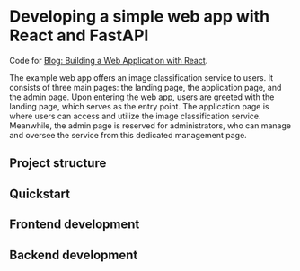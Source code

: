 # Developing a simple web app with React and FastAPI

Code for [Blog: Building a Web Application with React](https://jason-cs18.github.io/mlsys/blog/code/react_web). 

The example web app offers an image classification service to users. It consists of three main pages: the landing page, the application page, and the admin page. Upon entering the web app, users are greeted with the landing page, which serves as the entry point. The application page is where users can access and utilize the image classification service. Meanwhile, the admin page is reserved for administrators, who can manage and oversee the service from this dedicated management page.

## Project structure

## Quickstart

## Frontend development

## Backend development